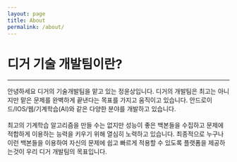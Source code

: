 ```yaml
---
layout: page
title: About
permalink: /about/
---
```


# 디거 기술 개발팀이란?
---

안녕하세요 디거의 기술개발팀을 맡고 있는 정윤상입니다. 디거의 개발팀은 최고는 아니지만 맡은 문제를 완벽하게
끝낸다는 목표를 가지고 움직이고 있습니다. 안드로이드/IOS/웹/기계학습(AI)와 같은 다양한 분야를 개발하고 있습니다.
<br/><br/>
최고의 기계학습 알고리즘을 만들 수는 없지만 성능이 좋은 백본들을 수집하고 문제에 적합하게 이용하는 능력을
키우기 위해 열심히 노력하고 있습니다. 최종적으로 누구나 이런 백본들을 이용하여 자신의 문제에 쉽고 빠르게 적용할 수
있도록 플랫폼을 제공하는것이 우리 디거 개발팀의 목표입니다.
